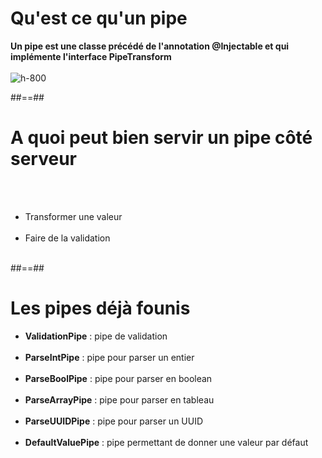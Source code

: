 # Qu'est ce qu'un pipe
**Un pipe est une classe précédé de l'annotation @Injectable et qui implémente l'interface PipeTransform** <br><br>
![h-800](assets/images/school/09-pipes/pipes.png)

##==##

# A quoi peut bien servir un pipe côté serveur
<br><br>

- Transformer une valeur <br><br>
- Faire de la validation <br><br>

##==##

# Les pipes déjà founis

- **ValidationPipe** :  pipe de validation <br><br>
- **ParseIntPipe** : pipe pour parser un entier <br><br>
- **ParseBoolPipe** : pipe pour parser en boolean <br><br>
- **ParseArrayPipe** : pipe pour parser en tableau <br><br>
- **ParseUUIDPipe** : pipe pour parser un UUID <br><br>
- **DefaultValuePipe** : pipe permettant de donner une valeur par défaut<br><br>

